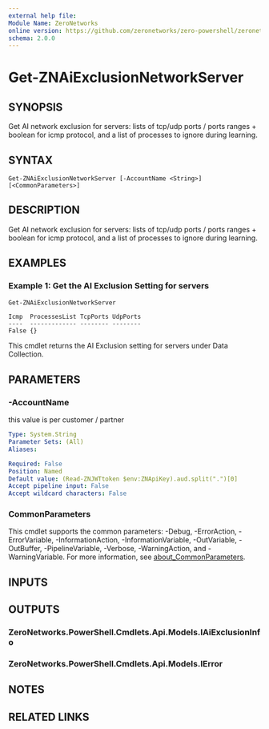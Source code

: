 ```yaml
---
external help file:
Module Name: ZeroNetworks
online version: https://github.com/zeronetworks/zero-powershell/zeronetworks/get-znaiexclusionnetworkserver
schema: 2.0.0
---
```


# Get-ZNAiExclusionNetworkServer

## SYNOPSIS
Get AI network exclusion for servers: lists of tcp/udp ports / ports ranges + boolean for icmp protocol, and a list of processes to ignore during learning.

## SYNTAX

```
Get-ZNAiExclusionNetworkServer [-AccountName <String>] [<CommonParameters>]
```

## DESCRIPTION
Get AI network exclusion for servers: lists of tcp/udp ports / ports ranges + boolean for icmp protocol, and a list of processes to ignore during learning.

## EXAMPLES

### Example 1: Get the AI Exclusion Setting for servers
```powershell
Get-ZNAiExclusionNetworkServer
```

```output
Icmp  ProcessesList TcpPorts UdpPorts
----  ------------- -------- --------
False {}                     
```

This cmdlet returns the AI Exclusion setting for servers under Data Collection.

## PARAMETERS

### -AccountName
this value is per customer / partner

```yaml
Type: System.String
Parameter Sets: (All)
Aliases:

Required: False
Position: Named
Default value: (Read-ZNJWTtoken $env:ZNApiKey).aud.split(".")[0]
Accept pipeline input: False
Accept wildcard characters: False
```

### CommonParameters
This cmdlet supports the common parameters: -Debug, -ErrorAction, -ErrorVariable, -InformationAction, -InformationVariable, -OutVariable, -OutBuffer, -PipelineVariable, -Verbose, -WarningAction, and -WarningVariable. For more information, see [about_CommonParameters](http://go.microsoft.com/fwlink/?LinkID=113216).

## INPUTS

## OUTPUTS

### ZeroNetworks.PowerShell.Cmdlets.Api.Models.IAiExclusionInfo

### ZeroNetworks.PowerShell.Cmdlets.Api.Models.IError

## NOTES

## RELATED LINKS

